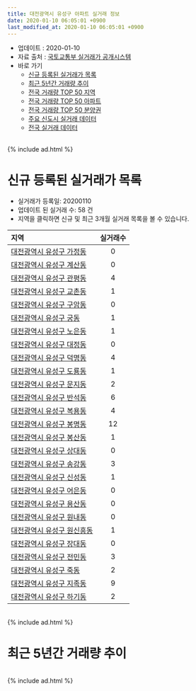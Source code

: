 ```yaml
---
title: 대전광역시 유성구 아파트 실거래 정보
date: 2020-01-10 06:05:01 +0900
last_modified_at: 2020-01-10 06:05:01 +0900
---
```


* 업데이트 : 2020-01-10
* 자료 출처 : [국토교통부 실거래가 공개시스템](http://rt.molit.go.kr)
* 바로 가기
    * [신규 등록된 실거래가 목록](#신규-등록된-실거래가-목록)
    * [최근 5년간 거래량 추이](#최근-5년간-거래량-추이)
    * [전국 거래량 TOP 50 지역](https://inasie.github.io/apt-trade-info/최근-3개월-전국에서-가장-거래가-많이-발생한-지역)
    * [전국 거래량 TOP 50 아파트](https://inasie.github.io/apt-trade-info/최근-3개월-전국에서-가장-거래가-많이-발생한-아파트)
    * [전국 거래량 TOP 50 분양권](https://inasie.github.io/apt-trade-info/최근-3개월-전국에서-가장-거래가-많이-발생한-분양권)
    * [주요 신도시 실거래 데이터](https://inasie.github.io/apt-trade-info/주요-신도시)
    * [전국 실거래 데이터](https://inasie.github.io/apt-trade-info/전국)

<br>
{% include ad.html %}
<br>

# 신규 등록된 실거래가 목록
* 실거래가 등록일: 20200110
* 업데이트 된 실거래 수: 58 건
* 지역을 클릭하면 신규 및 최근 3개월 실거래 목록을 볼 수 있습니다.


|지역|실거래수|
|:---|:---:|
|[대전광역시 유성구 가정동](https://inasie.github.io/apt-trade-info/대전광역시-유성구-가정동)|0|
|[대전광역시 유성구 계산동](https://inasie.github.io/apt-trade-info/대전광역시-유성구-계산동)|0|
|[대전광역시 유성구 관평동](https://inasie.github.io/apt-trade-info/대전광역시-유성구-관평동)|4|
|[대전광역시 유성구 교촌동](https://inasie.github.io/apt-trade-info/대전광역시-유성구-교촌동)|1|
|[대전광역시 유성구 구암동](https://inasie.github.io/apt-trade-info/대전광역시-유성구-구암동)|0|
|[대전광역시 유성구 궁동](https://inasie.github.io/apt-trade-info/대전광역시-유성구-궁동)|1|
|[대전광역시 유성구 노은동](https://inasie.github.io/apt-trade-info/대전광역시-유성구-노은동)|1|
|[대전광역시 유성구 대정동](https://inasie.github.io/apt-trade-info/대전광역시-유성구-대정동)|0|
|[대전광역시 유성구 덕명동](https://inasie.github.io/apt-trade-info/대전광역시-유성구-덕명동)|4|
|[대전광역시 유성구 도룡동](https://inasie.github.io/apt-trade-info/대전광역시-유성구-도룡동)|1|
|[대전광역시 유성구 문지동](https://inasie.github.io/apt-trade-info/대전광역시-유성구-문지동)|2|
|[대전광역시 유성구 반석동](https://inasie.github.io/apt-trade-info/대전광역시-유성구-반석동)|6|
|[대전광역시 유성구 복용동](https://inasie.github.io/apt-trade-info/대전광역시-유성구-복용동)|4|
|[대전광역시 유성구 봉명동](https://inasie.github.io/apt-trade-info/대전광역시-유성구-봉명동)|12|
|[대전광역시 유성구 봉산동](https://inasie.github.io/apt-trade-info/대전광역시-유성구-봉산동)|1|
|[대전광역시 유성구 상대동](https://inasie.github.io/apt-trade-info/대전광역시-유성구-상대동)|0|
|[대전광역시 유성구 송강동](https://inasie.github.io/apt-trade-info/대전광역시-유성구-송강동)|3|
|[대전광역시 유성구 신성동](https://inasie.github.io/apt-trade-info/대전광역시-유성구-신성동)|1|
|[대전광역시 유성구 어은동](https://inasie.github.io/apt-trade-info/대전광역시-유성구-어은동)|0|
|[대전광역시 유성구 용산동](https://inasie.github.io/apt-trade-info/대전광역시-유성구-용산동)|0|
|[대전광역시 유성구 원내동](https://inasie.github.io/apt-trade-info/대전광역시-유성구-원내동)|0|
|[대전광역시 유성구 원신흥동](https://inasie.github.io/apt-trade-info/대전광역시-유성구-원신흥동)|1|
|[대전광역시 유성구 장대동](https://inasie.github.io/apt-trade-info/대전광역시-유성구-장대동)|0|
|[대전광역시 유성구 전민동](https://inasie.github.io/apt-trade-info/대전광역시-유성구-전민동)|3|
|[대전광역시 유성구 죽동](https://inasie.github.io/apt-trade-info/대전광역시-유성구-죽동)|2|
|[대전광역시 유성구 지족동](https://inasie.github.io/apt-trade-info/대전광역시-유성구-지족동)|9|
|[대전광역시 유성구 하기동](https://inasie.github.io/apt-trade-info/대전광역시-유성구-하기동)|2|


<br>
{% include ad.html %}
<br>

# 최근 5년간 거래량 추이


<div style="width:100%;">
    <canvas id="deal_progress" height="200"></canvas>
</div>

<script>
new Chart(document.getElementById("deal_progress"), {
    type: 'line',
    data: {
        labels: ['201501','201502','201503','201504','201505','201506','201507','201508','201509','201510','201511','201512','201601','201602','201603','201604','201605','201606','201607','201608','201609','201610','201611','201612','201701','201702','201703','201704','201705','201706','201707','201708','201709','201710','201711','201712','201801','201802','201803','201804','201805','201806','201807','201808','201809','201810','201811','201812','201901','201902','201903','201904','201905','201906','201907','201908','201909','201910','201911','201912','202001'],
        datasets: [{
            label: '매매',
            pointRadius: 1,
            data: [423, 312, 460, 410, 363, 322, 329, 319, 343, 510, 418, 448, 421, 352, 455, 454, 388, 471, 491, 533, 637, 886, 593, 482, 344, 472, 509, 362, 377, 427, 382, 429, 517, 401, 431, 436, 519, 393, 576, 393, 392, 371, 352, 540, 733, 883, 674, 472, 454, 377, 486, 629, 731, 735, 928, 799, 844, 1408, 1161, 779, 35],
            borderColor: "rgba(255, 201, 14, 1)",
            backgroundColor: "rgba(255, 201, 14, 0.5)",
            fill: false,
            lineTension: 0
        },{
            label: '전월세',
            pointRadius: 1,
            data: [706, 525, 497, 429, 417, 487, 461, 520, 400, 505, 460, 572, 657, 534, 483, 462, 429, 545, 473, 478, 417, 547, 543, 634, 518, 641, 463, 402, 471, 519, 469, 510, 457, 405, 525, 567, 625, 509, 549, 418, 442, 486, 463, 487, 425, 565, 521, 610, 663, 556, 475, 443, 490, 701, 610, 590, 437, 629, 600, 487, 61],
            borderColor: "rgba(0, 141, 185, 1)",
            backgroundColor: "rgba(0, 141, 185, 0.5)",
            fill: false,
            lineTension: 0
        }
        ]
    },
    options: {
        responsive: true,
        title: {
            display: false
        },
        tooltips: {
            mode: 'index',
            intersect: false
        },
        hover: {
            mode: 'nearest',
            intersect: true
        },
        scales: {
            xAxes: [{
                display: true,
                scaleLabel: {
                    display: true,
                    labelString: '년/월'
                }
            }],
            yAxes: [{
                display: true,
                ticks: {
                    suggestedMin: 0,
                },
                scaleLabel: {
                    display: true,
                    labelString: '실거래 수'
                }
            }]
        }
    }
});

</script>


<br>
{% include ad.html %}
<br>


